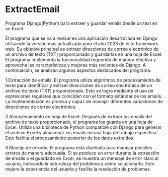 # ExtractEmail
Programa Django(Python) para extraer y guardar emails desde un text en un Excel.

El programa que se va a revisar es una aplicación desarrollada en Django utilizando la versión más actualizada para el año 2023 de este framework web. Su objetivo principal es extraer direcciones de correo electrónico de un archivo de texto (TXT) proporcionado y guardarlas en una hoja de Excel.
El programa implementa la funcionalidad requerida de manera efectiva y aprovecha las características y mejoras más recientes de Django. A continuación, se analizan algunos aspectos destacados del programa:

1.Extracción de emails: El programa utiliza algoritmos de procesamiento de texto para identificar y extraer direcciones de correo electrónico de un archivo de texto (TXT) proporcionado. Esto se logra mediante el uso de expresiones regulares que coinciden con el formato estándar de los emails. La implementación es precisa y capaz de manejar diferentes variaciones de direcciones de correo electrónico.

2.Almacenamiento en hoja de Excel: Después de extraer los emails del archivo de texto proporcionado, el programa los guarda en una hoja de Excel. Utiliza una biblioteca de Python compatible con Django para generar el archivo Excel y almacenar los emails en una hoja de trabajo específica. Esto facilita el procesamiento posterior de los datos extraídos.

3.Manejo de errores: El programa está diseñado para manejar posibles errores de manera adecuada. Si se produce un error durante la extracción de emails o el guardado en Excel, se muestra un mensaje de error claro al usuario, indicando la naturaleza del problema y cómo solucionarlo. Esto mejora la experiencia del usuario y facilita la resolución de problemas.
